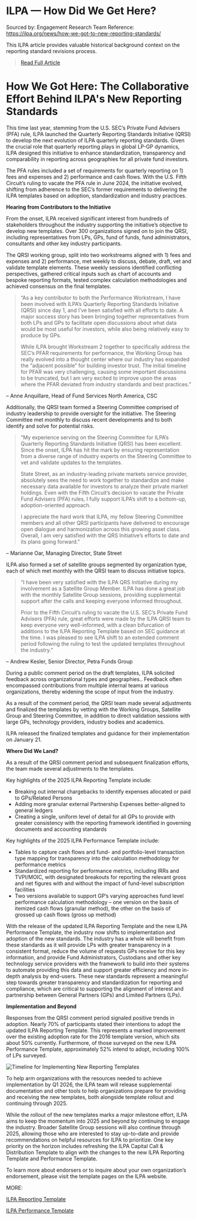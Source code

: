 # ILPA — How Did We Get Here?

Sourced by: Engagement Research Team
Reference: https://ilpa.org/news/how-we-got-to-new-reporting-standards/

This ILPA article provides valuable historical background context on the reporting standard revisions process.

> [Read Full Article](https://ilpa.org/news/how-we-got-to-new-reporting-standards/)

# How We Got Here: The Collaborative Effort Behind ILPA's New Reporting Standards

This time last year, stemming from the U.S. SEC’s Private Fund Advisers (PFA) rule, ILPA launched the Quarterly Reporting Standards Initiative (QRSI) to develop the next evolution of ILPA quarterly reporting standards. Given the crucial role that quarterly reporting plays in global LP-GP dynamics, ILPA designed this initiative to enhance standardization, transparency and comparability in reporting across geographies for all private fund investors.

The PFA rules included a set of requirements for quarterly reporting on 1) fees and expenses and 2) performance and cash flows. With the U.S. Fifth Circuit’s ruling to vacate the PFA rule in June 2024, the initiative evolved, shifting from adherence to the SEC’s former requirements to delivering the ILPA templates based on adoption, standardization and industry practices.

**Hearing from Contributors to the Initiative**

From the onset, ILPA received significant interest from hundreds of stakeholders throughout the industry supporting the initiative’s objective to develop new templates. Over 300 organizations signed on to join the QRSI, including representatives from LPs, GPs, fund of funds, fund administrators, consultants and other key industry participants.

The QRSI working group, split into two workstreams aligned with 1) fees and expenses and 2) performance, met weekly to discuss, debate, draft, vet and validate template elements. These weekly sessions identified conflicting perspectives, gathered critical inputs such as chart of accounts and bespoke reporting formats, tested complex calculation methodologies and achieved consensus on the final templates.

> “As a key contributor to both the Performance Workstream, I have been involved with ILPA’s Quarterly Reporting Standards Initiative (QRSI) since day 1, and I’ve been satisfied with all efforts to date. A major success story has been bringing together representatives from both LPs and GPs to facilitate open discussions about what data would be most useful for investors, while also being relatively easy to produce by GPs.
>
> While ILPA brought Workstream 2 together to specifically address the SEC’s PFAR requirements for performance, the Working Group has really evolved into a thought center where our industry has expanded the “adjacent possible” for building investor trust. The initial timeline for PFAR was very challenging, causing some important discussions to be truncated, but I am very excited to improve upon the areas where the PFAR deviated from industry standards and best practices.”
>
– Anne Anquillare, Head of Fund Services North America, CSC

Additionally, the QRSI team formed a Steering Committee comprised of industry leadership to provide oversight for the initiative. The Steering Committee met monthly to discuss recent developments and to both identify and solve for potential risks.

> “My experience serving on the Steering Committee for ILPA’s Quarterly Reporting Standards Initiative (QRSI) has been excellent. Since the onset, ILPA has hit the mark by ensuring representation from a diverse range of industry experts on the Steering Committee to vet and validate updates to the templates.
>
> State Street, as an industry-leading private markets service provider, absolutely sees the need to work together to standardize and make necessary data available for investors to analyze their private market holdings. Even with the Fifth Circuit’s decision to vacate the Private Fund Advisers (PFA) rules, I fully support ILPA’s shift to a bottom-up, adoption-oriented approach.
>
> I appreciate the hard work that ILPA, my fellow Steering Committee members and all other QRSI participants have delivered to encourage open dialogue and harmonization across this growing asset class. Overall, I am very satisfied with the QRS Initiative’s efforts to date and its plans going forward.”
>
– Marianne Oar, Managing Director, State Street

ILPA also formed a set of satellite groups segmented by organization type, each of which met monthly with the QRSI team to discuss initiative topics.

> “I have been very satisfied with the ILPA QRS Initiative during my involvement as a Satellite Group Member. ILPA has done a great job with the monthly Satellite Group sessions, providing supplemental support after the calls and keeping everyone informed throughout.
>
> Prior to the Fifth Circuit’s ruling to vacate the U.S. SEC’s Private Fund Advisers (PFA) rule, great efforts were made by the ILPA QRSI team to keep everyone very well-informed, with a clean bifurcation of additions to the ILPA Reporting Template based on SEC guidance at the time. I was pleased to see ILPA shift to an extended comment period following the ruling to test the updated templates throughout the industry.”
>
– Andrew Kesler, Senior Director, Petra Funds Group

During a public comment period on the draft templates, ILPA solicited feedback across organizational types and geographies.. Feedback often encompassed contributions from multiple internal teams at various organizations, thereby widening the scope of input from the industry.

As a result of the comment period, the QRSI team made several adjustments and finalized the templates by vetting with the Working Groups, Satellite Group and Steering Committee, in addition to direct validation sessions with large GPs, technology providers, industry bodies and academics.

ILPA released the finalized templates and guidance for their implementation on January 21.

**Where Did We Land?**

As a result of the QRSI comment period and subsequent finalization efforts, the team made several adjustments to the templates.

Key highlights of the 2025 ILPA Reporting Template include:

- Breaking out internal chargebacks to identify expenses allocated or paid to GPs/Related Persons
- Adding more granular external Partnership Expenses better-aligned to general ledgers
- Creating a single, uniform level of detail for all GPs to provide with greater consistency with the reporting framework identified in governing documents and accounting standards

Key highlights of the 2025 ILPA Performance Template include:

- Tables to capture cash flows and fund- and portfolio-level transaction type mapping for transparency into the calculation methodology for performance metrics
- Standardized reporting for performance metrics, including IRRs and TVPI/MOIC, with designated breakouts for reporting the relevant gross and net figures with and without the impact of fund-level subscription facilities
- Two versions available to support GP’s varying approaches fund level performance calculation methodology – one version on the basis of itemized cash flows (granular method), the other on the basis of grossed up cash flows (gross up method)

With the release of the updated ILPA Reporting Template and the new ILPA Performance Template, the industry now shifts to implementation and adoption of the new standards. The industry has a whole will benefit from these standards as it will provide LPs with greater transparency in a consistent format, reduce the volume of requests GPs receive for this key information, and provide Fund Administrators, Custodians and other key technology service providers with the framework to build into their systems to automate providing this data and support greater efficiency and more in-depth analysis by end-users. These new standards represent a meaningful step towards greater transparency and standardization for reporting and compliance, which are critical to supporting the alignment of interest and partnership between General Partners (GPs) and Limited Partners (LPs).

**Implementation and Beyond**

Responses from the QRSI comment period signaled positive trends in adoption. Nearly 70% of participants stated their intentions to adopt the updated ILPA Reporting Template. This represents a marked improvement over the existing adoption rate for the 2016 template version, which sits about 50% currently. Furthermore, of those surveyed on the new ILPA Performance Template, approximately 52% intend to adopt, including 100% of LPs surveyed.

![Timeline for Implementing New Reporting Templates](https://ilpa.org/wp-content/uploads/2025/02/Implementation-Timeline-Final.png)

To help arm organizations with the resources needed to achieve implementation by Q1 2026, the ILPA team will release supplemental documentation and other tools to help organizations prepare for providing and receiving the new templates, both alongside template rollout and continuing through 2025.

While the rollout of the new templates marks a major milestone effort, ILPA aims to keep the momentum into 2025 and beyond by continuing to engage the industry. Broader Satellite Group sessions will also continue through 2025, allowing those who are interested to stay up-to-date and provide recommendations on helpful resources for ILPA to prioritize. One key priority on the horizon includes refreshing the ILPA Capital Call & Distribution Template to align with the changes to the new ILPA Reporting Template and Performance Template.

To learn more about endorsers or to inquire about your own organization’s endorsement, please visit the template pages on the ILPA website.

MORE:

[ILPA Reporting Template](https://ilpa.org/industry-guidance/templates-standards-model-documents/reporting-template/)

[ILPA Performance Template](https://ilpa.org/industry-guidance/templates-standards-model-documents/performance-template/)
